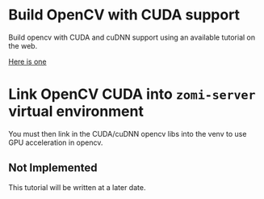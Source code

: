 # Build OpenCV with CUDA support
Build opencv with CUDA and cuDNN support using an available tutorial on the web.

[Here is one](https://gist.github.com/baudneo/6d781e9b7a7cc4afe0d4b23d6e772ee0)

# Link OpenCV CUDA into `zomi-server` virtual environment
You must then link in the CUDA/cuDNN opencv libs into the venv to use GPU acceleration in opencv.
## Not Implemented
This tutorial will be written at a later date.